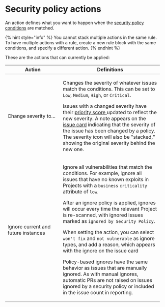 # Security policy actions

An action defines what you want to happen when the [security policy conditions](security-policies-conditions.md) are matched.

{% hint style="info" %}
You cannot stack multiple actions in the same rule. To have multiple actions with a rule, create a new rule block with the same conditions, and specify a different action.
{% endhint %}

These are the actions that can currently be applied:

<table><thead><tr><th width="164">Action</th><th>Definitions</th></tr></thead><tbody><tr><td>Change severity to…</td><td><p>Changes the severity of whatever issues match the conditions. This can be set to <code>Low</code>, <code>Medium</code>, <code>High</code>, or <code>Critical</code>.<br></p><p>Issues with a changed severity have their <a href="../../../manage-risk/find-and-manage-priority-issues/priority-score.md">priority score </a>updated to reflect the new severity. A note appears on the <a href="../../../snyk-admin/introduction-to-snyk-projects/issue-card-information.md">issue card</a> indicating that the severity of the issue has been changed by a policy. The severity icon will also be "stacked," showing the original severity behind the new one.</p></td></tr><tr><td>Ignore current and future instances</td><td><p>Ignore all vulnerabilities that match the conditions. For example, ignore all issues that have no known exploits in Projects with a <code>business</code> <code>criticality</code> attribute of <code>low</code>.</p><p></p><p>After an ignore policy is applied, ignores will occur every time the relevant Project is re-scanned, with ignored issues marked as <code>ignored by Security Policy</code>.</p><p></p><p>When setting the action, you can select <code>won't fix</code> and <code>not vulnerable</code> as ignore types, and add a reason, which appears with the ignore on the issue card </p><p></p><p>Policy-based ignores have the same behavior as issues that are manually ignored. As with manual ignores, automatic PRs are not raised on issues ignored by a security policy or included in the issue count in reporting.</p></td></tr></tbody></table>
